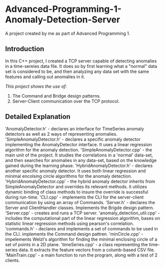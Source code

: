 # Advanced-Programming-1-Anomaly-Detection-Server
A project created by me as part of Advanced Programming 1.
## Introduction
In this C++ project, I created a TCP server capable of detecting anomalies in a time-sereies data file.
It does so by first learning what a "normal" data set is considered to be, and then analyzing any data set with the same features and calling out anomalies in it.

*This project shows the use of:*
1) The Command and Bridge design patterns.
2) Server-Client communication over the TCP protocol.

## Detailed Explanation
'AnomalyDetector.h' - declares an interface for TimeSeries anomaly detectors as well as 2 ways of representing anomalies.
'SimpleAnomalyDetector.h' - declares a specific anomaly detector implementing the AnomalyDetector interface. It uses a linear regression algorithm for the anomaly detection.
'SimpleAnomalyDetector.cpp' - the main unit of the project. It studies the correlations in a 'normal' data-set, and then searches for anomalies in any data-set, based on the knowledge gained during the learning phase. 
'HybridAnomalyDetector.h' - declares another specific anomaly detector. It uses both linear regression and minimal encolsing circle algorithms for the anomaly detection.
'HybridAnomalyDetector.cpp' - the hybrid anomaly detector inherits from SimpleAnomalyDetector and overrides its relevant methods. it utilizes dynamic binding of class methods to insure the override is successful during run-time.
'CLI.cpp' - implements the CLI for the server-client communication by using an array of Commands.
'Server.h' - declares the Server and ClientHandler classes. Implements the Brigde design pattern.
'Server.cpp' - creates and runs a TCP server.
'anomaly_detection_util.cpp' - includes the computational part of the linear regression algorithm, bases on statistic linear regression methods using pearson's correlation.
'commands.h' - declares and implements a set of commands to be used in the CLI. implements the Command design pattren.
'minCircle.cpp' - impelements Welzl's algorithm for finding the minimal enclosing circle of a set of points in a 2D plane.
'timeSeries.cpp' - a class representing the time-series data. It extracts the feature vectors from a columb-based CSV file.
'MainTrain.cpp' - a main function to run the program, along with a test of 2 clients.




